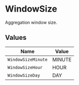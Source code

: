 # WindowSize

Aggregation window size.


## Values

| Name               | Value              |
| ------------------ | ------------------ |
| `WindowSizeMinute` | MINUTE             |
| `WindowSizeHour`   | HOUR               |
| `WindowSizeDay`    | DAY                |